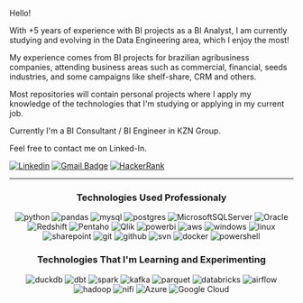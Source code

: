 
Hello!

With +5 years of experience with BI projects as a BI Analyst, I am currently studying and evolving in the Data Engineering area, which I enjoy the most!

My experience comes from BI projects for brazilian agribusiness companies, attending business areas such as commercial, financial, seeds industries, and some campaigns like shelf-share, CRM and others.

Most repositories will contain personal projects where I apply my knowledge of the technologies that I'm studying or applying in my current job.

Currently I'm a BI Consultant / BI Engineer in KZN Group.

Feel free to contact me on Linked-In.

[![Linkedin](https://img.shields.io/badge/-gabrielyamasita-0077B5?style=for-the-badge&logo=linkedin&logoColor=white&link=https://www.linkedin.com/in/gabriel-yamasita-528057180/)](https://www.linkedin.com/in/gabriel-yamasita-528057180/)
[![Gmail Badge](https://img.shields.io/badge/-gabriel.yamasita-D14836?style=for-the-badge&logo=Gmail&logoColor=white&link=mailto:gabriel.yamasita@gmail.com)](mailto:gabriel.yamasita@gmail.com)
[![HackerRank](https://img.shields.io/badge/-Hackerrank-2EC866?style=for-the-badge&logo=HackerRank&logoColor=white&link=https://www.hackerrank.com/profile/gabriel_yamasita)](https://www.hackerrank.com/profile/gabriel_yamasita)

 ---

<div align="center">

### Technologies Used Professionaly

  
![python](https://img.shields.io/badge/Python-14354C?style=for-the-badge&logo=python&logoColor=white)
![pandas](https://img.shields.io/badge/Pandas-14354C?style=for-the-badge&logo=pandas&logoColor=white)
![mysql](https://img.shields.io/badge/MySQL-005C84?style=for-the-badge&logo=mysql&logoColor=white)
![postgres](https://img.shields.io/badge/PostgreSQL-316192?style=for-the-badge&logo=postgresql&logoColor=white)
![MicrosoftSQLServer](https://img.shields.io/badge/SQL%20Server-CC2927?style=for-the-badge&logo=microsoft%20sql%20server&logoColor=white)
![Oracle](https://img.shields.io/badge/Oracle-F80000?style=for-the-badge&logo=Oracle&logoColor=white&logoColor=white)
![Redshift](https://img.shields.io/badge/Redshift-017CEE?style=for-the-badge&logo=AWS-Redshift&logoColor=white&logoColor=white)
![Pentaho](https://img.shields.io/badge/Pentaho-005C84?style=for-the-badge&logo=hitachi&logoColor=white)
![Qlik](https://img.shields.io/badge/-Qlik-009848?style=for-the-badge&logo=qlik&logoColor=white)
![powerbi](https://img.shields.io/badge/Power%20BI-FCC624?style=for-the-badge&logo=Power%20BI&logoColor=white)
![aws](https://img.shields.io/badge/AWS-232F3E?style=for-the-badge&logo=amazon%20aws&logoColor=white)
![windows](https://img.shields.io/badge/Windows-0078D6?style=for-the-badge&logo=windows&logoColor=white)
![linux](https://img.shields.io/badge/Linux-FCC624?style=for-the-badge&logo=linux&logoColor=white)
![sharepoint](https://img.shields.io/badge/SharePoint-0078D4?style=for-the-badge&logo=microsoft-sharepoint&logoColor=white)
![git](https://img.shields.io/badge/GIT-E44C30?style=for-the-badge&logo=git&logoColor=white)
![github](https://img.shields.io/badge/github-100000?style=for-the-badge&logo=github&logoColor=white)
![svn](https://img.shields.io/badge/SVN-2CA5E0?style=for-the-badge&logo=svn&logoColor=white)
![docker](https://img.shields.io/badge/Docker-017CEE?style=for-the-badge&logo=docker&logoColor=white) 
![powershell](https://img.shields.io/badge/powershell-2CA5E0?style=for-the-badge&logo=powershell&logoColor=white)

<div align="center">

### Technologies That I'm Learning and Experimenting

![duckdb](https://img.shields.io/badge/DuckDB-000000?style=for-the-badge&logo=duckdb&logoColor=yellow)
![dbt](https://img.shields.io/badge/dbt-FFFFFF?style=for-the-badge&logo=dbt&logoColor=orange)
![spark](https://img.shields.io/badge/Apache%20Spark-FFFFFF?style=for-the-badge&logo=apachespark&logoColor=orange)
![kafka](https://img.shields.io/badge/Apache%20Kafka-FFFFFF?style=for-the-badge&logo=apache-kafka&logoColor=black)
![parquet](https://img.shields.io/badge/Apache%20Parquet-2CA5E0?style=for-the-badge&logo=apacheparquet&logoColor=white)
![databricks](https://img.shields.io/badge/Databricks-FF3621?style=for-the-badge&logo=Databricks&logoColor=white)
![airflow](https://img.shields.io/badge/Apache%20Airflow-017CEE?style=for-the-badge&logo=Apache%20Airflow&logoColor=white)
![hadoop](https://img.shields.io/badge/Apache%20hadoop-FFFFFF?style=for-the-badge&logo=apachehadoop&logoColor=black)
![nifi](https://img.shields.io/badge/Apache%20nifi-808080?style=for-the-badge&logo=nifi&logoColor=white)
![Azure](https://img.shields.io/badge/azure-0089D6?style=for-the-badge&logo=microsoftazure&logoColor=white)
![Google Cloud](https://img.shields.io/badge/Google%20Cloud-4285F4?style=for-the-badge&logo=google-cloud&logoColor=white)

